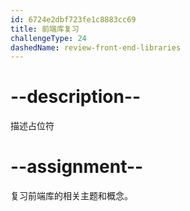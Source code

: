 ```yaml
---
id: 6724e2dbf723fe1c8883cc69
title: 前端库复习
challengeType: 24
dashedName: review-front-end-libraries
---
```


# --description--

描述占位符

# --assignment--

复习前端库的相关主题和概念。

